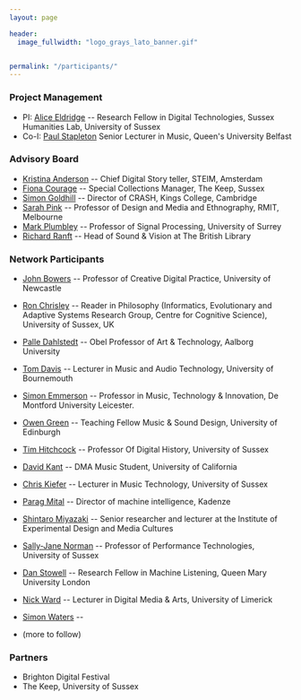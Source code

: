```yaml
---
layout: page

header:
  image_fullwidth: "logo_grays_lato_banner.gif"


permalink: "/participants/"
---
```


### Project Management

+ PI: [Alice Eldridge](http://www.sussex.ac.uk/profiles/127749) -- Research Fellow in Digital Technologies, Sussex Humanities Lab,  University of Sussex
+ Co-I: [Paul Stapleton](http://www.paulstapleton.net) Senior Lecturer in Music, Queen's University Belfast

### Advisory Board

+ [Kristina Anderson](http://tinything.com/?p=57) -- Chief Digital Story teller, STEIM, Amsterdam
+ [Fiona Courage](http://www.sussex.ac.uk/profiles/9183) --  Special Collections Manager, The Keep, Sussex               
+ [Simon Goldhill](http://www.classics.cam.ac.uk/directory/simon-goldhill) -- Director of CRASH, Kings College, Cambridge
+ [Sarah Pink](http://www1.rmit.edu.au/browse%3BID=vcnfenbj05lv) -- Professor of Design and Media and Ethnography, RMIT, Melbourne
+ [Mark Plumbley](http://www.surrey.ac.uk/cvssp/people/mark_plumbley/) -- Professor of Signal Processing, University of Surrey
+ [Richard Ranft](https://uk.linkedin.com/in/richardranft) -- Head of Sound & Vision at The British Library

### Network Participants
+ [John Bowers](http://www.ncl.ac.uk/sacs/staff/profile/johnbowers.html#background) -- Professor of Creative Digital Practice, University of Newcastle
+ [Ron Chrisley](http://www.sussex.ac.uk/profiles/476) -- Reader in Philosophy (Informatics, Evolutionary and Adaptive Systems Research Group, Centre for Cognitive Science), University of Sussex, UK
+ [Palle Dahlstedt](https://soundcloud.com/palle-dahlstedt) -- Obel Professor of Art & Technology, Aalborg University 
+ [Tom Davis](http://staffprofiles.bournemouth.ac.uk/display/tdavis) -- Lecturer in Music and Audio Technology, University of Bournemouth
+ [Simon Emmerson](http://www.dmu.ac.uk/about-dmu/academic-staff/technology/simon-emmerson/simon-emmerson.aspx) -- Professor in Music, Technology & Innovation, De Montford University Leicester.

+ [Owen Green](http://owengreen.net/) -- 	Teaching Fellow Music & Sound Design, University of Edinburgh
+ [Tim Hitchcock](http://www.sussex.ac.uk/profiles/336034) -- Professor Of Digital History, University of Sussex
+ [David Kant](http://www.davidkant.com/) -- DMA Music Student, University of California
+ [Chris Kiefer](http://www.sussex.ac.uk/profiles/208667) -- Lecturer in Music Technology, University of Sussex
+ [Parag Mital](http://pkmital.com) -- Director of machine intelligence, Kadenze
+ [Shintaro Miyazaki](http://shintaro-miyazaki.com/) -- Senior researcher and lecturer at the Institute of Experimental Design and Media Cultures
+ [Sally-Jane Norman](http://www.sussex.ac.uk/profiles/240005) -- Professor of Performance Technologies, University of Sussex
+ [Dan Stowell](http://c4dm.eecs.qmul.ac.uk/people/dans.html) -- Research Fellow in Machine Listening, Queen Mary University London
+ [Nick Ward](http://www.dmarc.ie/people/academic-staff/nicholas-ward/) -- Lecturer in Digital Media & Arts, University of Limerick
+ [Simon Waters](http://pure.qub.ac.uk/portal/en/persons/simon-waters(2eb6eeb9-1304-4399-ae1c-be09e9e55c89).html) --
+ (more to follow)




### Partners
+ Brighton Digital Festival
+ The Keep, University of Sussex
